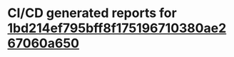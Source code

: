 # CI/CD generated reports for [1bd214ef795bff8f175196710380ae267060a650](https://github.com/hydephp/develop/commit/1bd214ef795bff8f175196710380ae267060a650)

